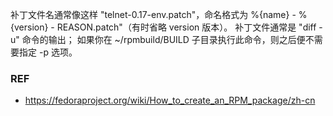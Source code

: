 补丁文件名通常像这样 "telnet-0.17-env.patch"，命名格式为 %{name} - %{version} - REASON.patch"（有时省略 version 版本）。
补丁文件通常是 "diff -u" 命令的输出；
如果你在 ~/rpmbuild/BUILD 子目录执行此命令，则之后便不需要指定 -p 选项。


### REF
- https://fedoraproject.org/wiki/How_to_create_an_RPM_package/zh-cn
